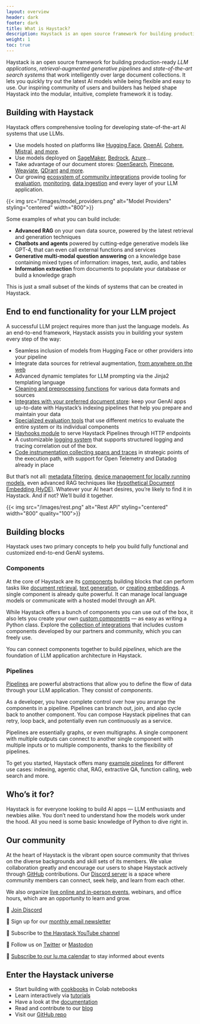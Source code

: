 ```yaml
---
layout: overview
header: dark
footer: dark
title: What is Haystack?
description: Haystack is an open source framework for building production-ready LLM applications, retrieval-augmented generative pipelines and state-of-the-art search systems that work intelligently over large document collections.
weight: 1
toc: true
---
```


Haystack is an open source framework for building production-ready *LLM applications*, *retrieval-augmented generative pipelines* and *state-of-the-art search systems* that work intelligently over large document collections. It lets you quickly try out the latest AI models while being flexible and easy to use. Our inspiring community of users and builders has helped shape Haystack into the modular, intuitive, complete framework it is today. 

## Building with Haystack

Haystack offers comprehensive tooling for developing state-of-the-art AI systems that use LLMs. 

- Use models hosted on platforms like [Hugging Face](https://haystack.deepset.ai/integrations/huggingface), [OpenAI](https://haystack.deepset.ai/integrations/openai), [Cohere](https://haystack.deepset.ai/integrations/cohere), [Mistral](https://haystack.deepset.ai/integrations/mistral), [and more](https://haystack.deepset.ai/integrations?type=Model+Provider).
- Use models deployed on [SageMaker](https://docs.aws.amazon.com/sagemaker/latest/dg/whatis.html), [Bedrock](https://haystack.deepset.ai/integrations/amazon-bedrock), [Azure](https://haystack.deepset.ai/integrations/azure)…
- Take advantage of our document stores: [OpenSearch](https://haystack.deepset.ai/integrations/opensearch-document-store/), [Pinecone](https://haystack.deepset.ai/integrations/pinecone-document-store), [Weaviate](https://haystack.deepset.ai/integrations/weaviate-document-store), [QDrant](https://haystack.deepset.ai/integrations/qdrant-document-store) [and more](https://haystack.deepset.ai/integrations?type=Document+Store).
- Our growing [ecosystem of community integrations](https://haystack.deepset.ai/integrations) provide tooling for [evaluation](https://haystack.deepset.ai/integrations?type=Evaluation+Framework), [monitoring](https://haystack.deepset.ai/integrations?type=Monitoring+Tool), [data ingestion](https://haystack.deepset.ai/integrations?type=Data+Ingestion) and every layer of your LLM application.

{{< img src="/images/model_providers.png" alt="Model Providers" styling="centered" width="800">}}

Some examples of what you can build include:

- **Advanced RAG** on your own data source, powered by the latest retrieval and generation techniques
- **Chatbots and agents** powered by cutting-edge generative models like GPT-4, that can even call external functions and services
- **Generative multi-modal question answering** on a knowledge base containing mixed types of information: images, text, audio, and tables
- **Information extraction** from documents to populate your database or build a knowledge graph

This is just a small subset of the kinds of systems that can be created in Haystack.

## End to end functionality for your LLM project

A successful LLM project requires more than just the language models. As an end-to-end framework, Haystack assists you in building your system every step of the way:

- Seamless inclusion of models from Hugging Face or other providers into your pipeline
- Integrate data sources for retrieval augmentation, [from anywhere on the web](https://docs.haystack.deepset.ai/v2.0/docs/linkcontentfetcher)
- Advanced dynamic templates for LLM prompting via the Jinja2 templating language
- [Cleaning and preprocessing functions](https://docs.haystack.deepset.ai/v2.0/docs/documentcleaner) for various data formats and sources
- [Integrates with your preferred document store](https://docs.haystack.deepset.ai/docs/document_store): keep your GenAI apps up-to-date with Haystack’s indexing pipelines that help you prepare and maintain your data
- [Specialized evaluation tools](https://docs.haystack.deepset.ai/v2.0/docs/model-based-evaluation) that use different metrics to evaluate the entire system or its individual components
- [Hayhooks module](https://docs.haystack.deepset.ai/v2.0/docs/hayhooks) to serve Haystack Pipelines through HTTP endpoints
- A customizable [logging system](https://docs.haystack.deepset.ai/v2.0/docs/logging) that supports structured logging and tracing correlation out of the box.
- [Code instrumentation collecting spans and traces](https://docs.haystack.deepset.ai/v2.0/docs/tracing) in strategic points of the execution path, with support for Open Telemetry and Datadog already in place

But that’s not all: [metadata filtering](https://docs.haystack.deepset.ai/v2.0/docs/model-based-evaluation), [device management for locally running models](https://docs.haystack.deepset.ai/v2.0/docs/device-management), even advanced RAG techniques like [Hypothetical Document Embedding (HyDE)](https://docs.haystack.deepset.ai/v2.0/docs/hypothetical-document-embeddings-hyde). Whatever your AI heart desires, you’re likely to find it in Haystack. And if not? We’ll build it together.

{{< img src="/images/rest.png" alt="Rest API" styling="centered" width="800" quality="100">}}

## Building blocks

Haystack uses two primary concepts to help you build fully functional and customized end-to-end GenAI systems.

### Components

At the core of Haystack are its [components](https://docs.haystack.deepset.ai/docs/components_overview—fundamental) building blocks that can perform tasks like [document retrieval](https://docs.haystack.deepset.ai/docs/retrievers), [text generation](https://docs.haystack.deepset.ai/docs/generators), or [creating embeddings](https://docs.haystack.deepset.ai/docs/embedders). A single component is already quite powerful. It can manage local language models or communicate with a hosted model through an API.

While Haystack offers a bunch of components you can use out of the box, it also lets you create your own [custom components](https://docs.haystack.deepset.ai/docs/custom-components) — as easy as writing a Python class. Explore the [collection of integrations](https://haystack.deepset.ai/integrations) that includes custom components developed by our partners and community, which you can freely use.

You can connect components together to build *pipelines*, which are the foundation of LLM application architecture in Haystack.

### Pipelines

[Pipelines](https://docs.haystack.deepset.ai/docs/pipelines) are powerful abstractions that allow you to define the flow of data through your LLM application. They consist of *components*.

 As a developer, you have complete control over how you arrange the components in a pipeline. Pipelines can branch out, join, and also cycle back to another component. You can compose Haystack pipelines that can retry, loop back, and potentially even run continuously as a service. 

Pipelines are essentially graphs, or even multigraphs. A single component with multiple outputs can connect to another single component with multiple inputs or to multiple components, thanks to the flexibility of pipelines.

To get you started, Haystack offers many [example pipelines](https://github.com/deepset-ai/haystack-cookbook) for different use cases: indexing, agentic chat, RAG, extractive QA, function calling, web search and more.

## Who’s it for?

Haystack is for everyone looking to build AI apps — LLM enthusiasts and newbies alike. You don’t need to understand how the models work under the hood. All you need is some basic knowledge of Python to dive right in.

## Our community

At the heart of Haystack is the vibrant open source community that thrives on the diverse backgrounds and skill sets of its members. We value collaboration greatly and encourage our users to shape Haystack actively through [GitHub](https://github.com/deepset-ai/haystack) contributions. Our [Discord server](https://discord.com/invite/VBpFzsgRVF) is a space where community members can connect, seek help, and learn from each other.

We also organize [live online and in-person events](https://lu.ma/haystack), webinars, and office hours, which are an opportunity to learn and grow.

💬 [Join Discord](https://discord.com/invite/VBpFzsgRVF)

💌 Sign up for our [monthly email newsletter](https://landing.deepset.ai/haystack-community-updates)

🎥 Subscribe to [the Haystack YouTube channel](https://www.youtube.com/@haystack_ai)

🐘 Follow us on [Twitter](https://x.com/Haystack_AI[) or [Mastodon](https://fosstodon.org/@haystack_ai)

📆 [Subscribe to our lu.ma calendar](https://lu.ma/haystack) to stay informed about events

## Enter the Haystack universe

- Start building with [cookbooks](https://github.com/deepset-ai/haystack-cookbook) in Colab notebooks
- Learn interactively via [tutorials](https://haystack.deepset.ai/tutorials)
- Have a look at the [documentation](https://docs.haystack.deepset.ai/)
- Read and contribute to our [blog](https://haystack.deepset.ai/blog)
- Visit our [GitHub repo](https://github.com/deepset-ai/haystack)